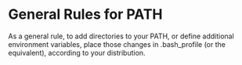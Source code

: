 # General Rules for PATH

As a general rule, to add directories to your PATH, or define additional
environment variables, place those changes in .bash_profile (or the
equivalent), according to your distribution.
